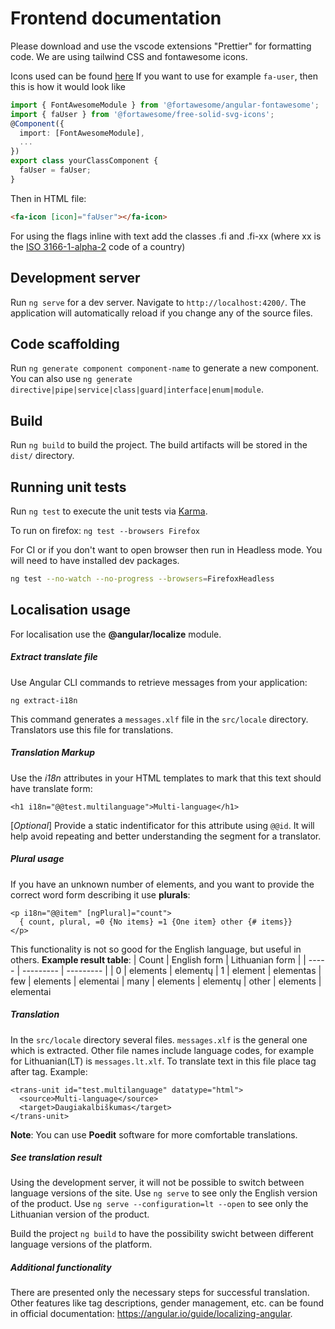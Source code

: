 # Frontend documentation

Please download and use the vscode extensions "Prettier" for formatting code.
We are using tailwind CSS and fontawesome icons.

Icons used can be found [here](https://fontawesome.com/icons)
If you want to use for example `fa-user`, then this is how it would look like
```ts
import { FontAwesomeModule } from '@fortawesome/angular-fontawesome';
import { faUser } from '@fortawesome/free-solid-svg-icons';
@Component({
  import: [FontAwesomeModule],
  ...
})
export class yourClassComponent {
  faUser = faUser;
}
```
Then in HTML file:
```html
<fa-icon [icon]="faUser"></fa-icon>
```

For using the flags inline with text add the classes .fi and .fi-xx (where xx is the [ISO 3166-1-alpha-2](https://www.iso.org/obp/ui/#search) code of a country)

## Development server

Run `ng serve` for a dev server. Navigate to `http://localhost:4200/`. The application will automatically reload if you change any of the source files.

## Code scaffolding

Run `ng generate component component-name` to generate a new component. You can also use `ng generate directive|pipe|service|class|guard|interface|enum|module`.

## Build

Run `ng build` to build the project. The build artifacts will be stored in the `dist/` directory.

## Running unit tests

Run `ng test` to execute the unit tests via [Karma](https://karma-runner.github.io).

To run on firefox: `ng test --browsers Firefox`

For CI or if you don't want to open browser then run in Headless mode. You will need to have installed dev packages.
```bash
ng test --no-watch --no-progress --browsers=FirefoxHeadless
```

## Localisation usage
For localisation use the **@angular/localize** module.

##### Extract translate file
Use Angular CLI commands to retrieve messages from your application:
```
ng extract-i18n
```
This command generates a `messages.xlf` file in the `src/locale` directory. Translators use this file for translations.

##### Translation Markup
Use the *i18n* attributes in your HTML templates to mark that this text should have translate form:
```
<h1 i18n="@@test.multilanguage">Multi-language</h1>
```
[*Optional*] Provide a static indentificator for this attribute using `@@id`. It will help avoid repeating and better understanding the segment for a translator.

##### Plural usage
If you have an unknown number of elements, and you want to provide the correct word form describing it use **plurals**:
```
<p i18n="@@item" [ngPlural]="count">
  { count, plural, =0 {No items} =1 {One item} other {# items}}
</p>
```
This functionality is not so good for the English language, but useful in others. **Example result table**: 
| Count | English form | Lithuanian form |
| ----- | --------- | --------- |
| 0     | elements  | elementų
| 1     | element   | elementas
| few   | elements  | elementai
| many  | elements  | elementų
| other | elements  | elementai

##### Translation
In the `src/locale` directory several files. `messages.xlf` is the general one which is extracted. Other file names include language codes, for example for Lithuanian(LT) is `messages.lt.xlf`. To translate text in this file place *<target>* tag after *<source>* tag. Example:
```
<trans-unit id="test.multilanguage" datatype="html">
  <source>Multi-language</source>
  <target>Daugiakalbiškumas</target>
</trans-unit>
```

**Note**: You can use **Poedit** software for more comfortable translations. 

##### See translation result

Using the development server, it will not be possible to switch between language versions of the site.
Use `ng serve` to see only the English version of the product.
Use `ng serve --configuration=lt --open` to see only the Lithuanian version of the product.

Build the project `ng build` to have the possibility swicht between different language versions of the platform. 

##### Additional functionality
There are presented only the necessary steps for successful translation. Other features like tag descriptions, gender management, etc. can be found in official documentation: https://angular.io/guide/localizing-angular.
